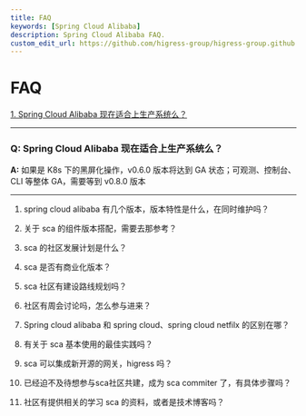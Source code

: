 ```yaml
---
title: FAQ
keywords: [Spring Cloud Alibaba]
description: Spring Cloud Alibaba FAQ.
custom_edit_url: https://github.com/higress-group/higress-group.github.io/blob/main/i18n/zh-cn/docusaurus-plugin-content-docs/current/overview/faq.md
---
```


# FAQ

<a href="#1" target="_self">1. Spring Cloud Alibaba 现在适合上生产系统么？</a>

********
<h3 id='1'>Q:  Spring Cloud Alibaba 现在适合上生产系统么？</h3>

**A:** 
如果是 K8s 下的黑屏化操作，v0.6.0 版本将达到 GA 状态；可观测、控制台、CLI 等整体 GA，需要等到 v0.8.0 版本

********

1. spring cloud alibaba 有几个版本，版本特性是什么，在同时维护吗？

2. 关于 sca 的组件版本搭配，需要去那参考？

3. sca 的社区发展计划是什么？

4. sca 是否有商业化版本？

5. sca 社区有建设路线规划吗？

6. 社区有周会讨论吗，怎么参与进来？

7. Spring cloud alibaba 和 spring cloud、spring cloud netfilx 的区别在哪？

8. 有关于 sca 基本使用的最佳实践吗？

9. sca 可以集成新开源的网关，higress 吗？

10. 已经迫不及待想参与sca社区共建，成为 sca commiter 了，有具体步骤吗？

11. 社区有提供相关的学习 sca 的资料，或者是技术博客吗？




